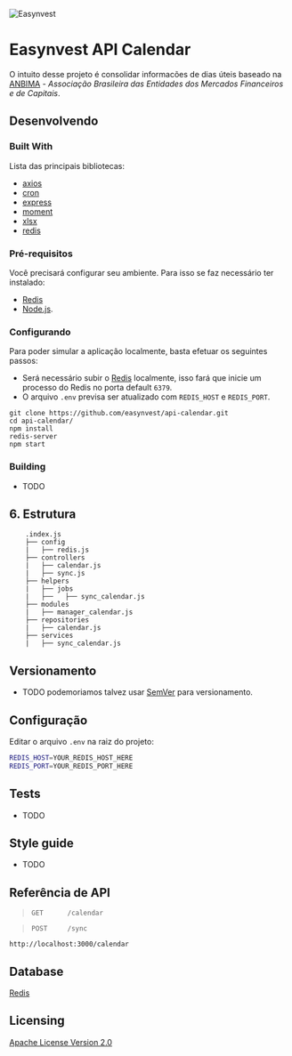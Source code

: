 ![Easynvest](https://camo.githubusercontent.com/c4ee611d69893fec43b903eb88a444530eaf8e7f/68747470733a2f2f7777772e656173796e766573742e636f6d2e62722f66617669636f6e2e69636f)

# Easynvest API Calendar

O intuito desse projeto é consolidar informacões de dias úteis baseado na [ANBIMA](http://www.anbima.com.br/pt_br/index.htm) - *Associação Brasileira das Entidades dos Mercados Financeiros e de Capitais*.

## Desenvolvendo

### Built With

Lista das principais bibliotecas:
 * [axios](https://www.npmjs.com/package/axios)
 * [cron](https://www.npmjs.com/package/cron)
 * [express](https://www.npmjs.com/package/express)
 * [moment](https://www.npmjs.com/package/moment)
 * [xlsx](https://www.npmjs.com/package/xlsx)
 * [redis](https://www.npmjs.com/package/redis)

### Pré-requisitos
Você precisará configurar seu ambiente. Para isso se faz necessário ter instalado:
 - [Redis](https://redis.io/)
 - [Node.js](https://nodejs.org/en/).

### Configurando

Para poder simular a aplicação localmente, basta efetuar os seguintes passos:

 - Será necessário subir o [Redis](https://redis.io) localmente, isso fará que inicie um processo do Redis no porta default `6379`.
 - O arquivo `.env` previsa ser atualizado com `REDIS_HOST` e `REDIS_PORT`.

```shell
git clone https://github.com/easynvest/api-calendar.git
cd api-calendar/
npm install
redis-server
npm start
```

### Building

 * TODO

## 6. Estrutura

```
    .index.js
    ├── config
    |   ├── redis.js
    ├── controllers
    |   ├── calendar.js
    |   ├── sync.js
    ├── helpers
    |   ├── jobs
    |   ├──   ├── sync_calendar.js
    ├── modules
    |   ├── manager_calendar.js
    ├── repositories
    |   ├── calendar.js
    ├── services
    |   ├── sync_calendar.js
```

## Versionamento

 * TODO podemoriamos talvez usar [SemVer](http://semver.org/) para versionamento.


## Configuração

Editar o arquivo `.env` na raiz do projeto:

```bash
REDIS_HOST=YOUR_REDIS_HOST_HERE
REDIS_PORT=YOUR_REDIS_PORT_HERE
```

## Tests

 * TODO

## Style guide

 * TODO

## Referência de API

> `GET      /calendar	`

> `POST     /sync	    `

```
http://localhost:3000/calendar	
```

## Database

[Redis](https://www.Redis.com/)

## Licensing

[Apache License Version 2.0](./LICENSE)